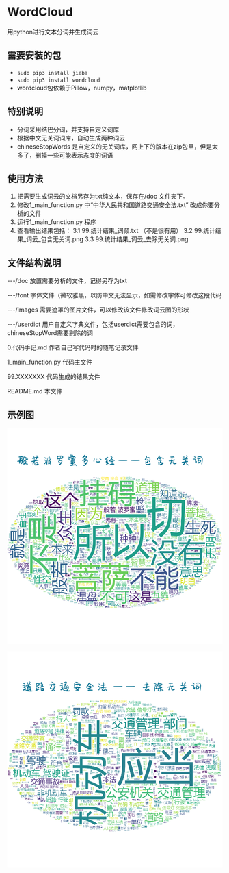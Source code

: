 # WordCloud
用python进行文本分词并生成词云

## 需要安装的包
* `sudo pip3 install jieba`
* `sudo pip3 install wordcloud`
* wordcloud包依赖于Pillow，numpy，matplotlib 

## 特别说明
* 分词采用结巴分词，并支持自定义词库
* 根据中文无关词词库，自动生成两种词云
* chineseStopWords 是自定义的无关词库，网上下的版本在zip包里，但是太多了，删掉一些可能表示态度的词语

## 使用方法
1. 把需要生成词云的文档另存为txt纯文本，保存在/doc 文件夹下。
2. 修改1_main_function.py 中“中华人民共和国道路交通安全法.txt” 改成你要分析的文件
2. 运行1_main_function.py 程序
3. 查看输出结果包括：
    3.1 99.统计结果_词频.txt （不是很有用）
    3.2 99.统计结果_词云_包含无关词.png
    3.3 99.统计结果_词云_去除无关词.png

## 文件结构说明
---/doc             放置需要分析的文件，记得另存为txt

---/font            字体文件（微软雅黑，以防中文无法显示，如需修改字体可修改这段代码

---/images          需要遮罩的图片文件，可以修改该文件修改词云图的形状

---/userdict        用户自定义字典文件，包括userdict需要包含的词，chineseStopWord需要剔除的词

0.代码手记.md         作者自己写代码时的随笔记录文件

1_main_function.py  代码主文件

99.XXXXXXX          代码生成的结果文件

README.md           本文件


## 示例图
![avatar](https://github.com/1eez/WordCloud/blob/master/99.%E7%BB%9F%E8%AE%A1%E7%BB%93%E6%9E%9C_%E8%AF%8D%E4%BA%91_%E5%8C%85%E5%90%AB%E6%97%A0%E5%85%B3%E8%AF%8D.png)

![avatar](https://github.com/1eez/WordCloud/blob/master/99.%E7%BB%9F%E8%AE%A1%E7%BB%93%E6%9E%9C_%E8%AF%8D%E4%BA%91_%E5%8E%BB%E9%99%A4%E6%97%A0%E5%85%B3%E8%AF%8D.png)

